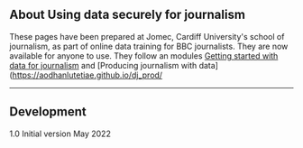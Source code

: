 ## About Using data securely for journalism

These pages have been prepared at Jomec, Cardiff University's school of journalism, as part of online data training for BBC journalists. They are now available for anyone to use. They follow an modules [Getting started with data for journalism](https://aodhanlutetiae.github.io/dj/) and [Producing journalism with data](https://aodhanlutetiae.github.io/dj_prod/

---
## Development

1.0   Initial version May 2022

